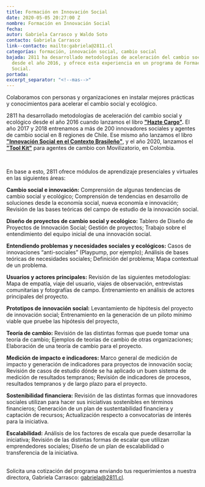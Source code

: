 ```yaml
---
title: Formación en Innovación Social
date: 2020-05-05 20:27:00 Z
nombre: Formación en Innovación Social
fecha: 
autor: Gabriela Carrasco y Waldo Soto
contacto: Gabriela Carrasco
link--contacto: mailto:gabriela@2811.cl
categorías: formación, innovación social, cambio social
bajada: 2811 ha desarrollado metodologías de aceleración del cambio social y ecológico
  desde el año 2016, y ofrece esta experiencia en un programa de Formación de Innovación
  Social.
portada: 
excerpt_separator: "<!--mas-->"
---
```


Colaboramos con personas y organizaciones en instalar mejores prácticas y conocimientos para acelerar el cambio social y ecológico.

<!--mas-->

2811 ha desarrollado metodologías de aceleración del cambio social y ecológico desde el año 2016 cuando lanzamos el libro **["Hazte Cargo"](https://www.researchgate.net/publication/322250772_Hazte_Cargo_Guia_para_emprendedores_sociales).** El año 2017 y 2018 entrenamos a más de 200 innovadores sociales y agentes de cambio social en 8 regiones de Chile. Ese mismo año lanzamos el libro **["Innovación Social en el Contexto Brasileño"](https://www.researchgate.net/publication/326464814_EMPREENDEDORISMO_SOCIAL_E_INOVACAO_SOCIAL_NO_CONTEXTO_BRASILEIRO)**, y el año 2020, lanzamos el **["Tool Kit"](https://2811.cl/2020/04/14/tookit/)** para agentes  de cambio con Movilizatorio, en Colombia.

<br/>

En base a esto, 2811 ofrece módulos de aprendizaje presenciales y virtuales en las siguientes áreas:

**Cambio social e innovación:** Comprensión de algunas tendencias de cambio social y ecológico; Comprensión de tendencias en desarrollo de soluciones desde la economía social, nueva economía e innovación; Revisión de las bases teóricas del campo de estudio de la innovación social.

**Diseño de proyectos de cambio social y ecológico:** Tablero de Diseño de Proyectos de Innovación Social; Gestión de proyectos; Trabajo sobre el entendimiento del equipo inicial de una innovación social.

**Entendiendo problemas y necesidades sociales y ecológicos:** Casos de innovaciones “anti-sociales” (Playpump, por ejemplo); Análisis de bases teóricas de necesidades sociales; Definición del problema; Mapa contextual de un problema.

**Usuarios y actores principales:** Revisión de las siguientes metodologías: Mapa de empatía, viaje del usuario, viajes de observación, entrevistas comunitarias y fotografías de campo. Entrenamiento en análisis de actores principales del proyecto.

**Prototipos de innovación social:** Levantamiento de hipótesis del proyecto de innovación social; Entrenamiento en la generación de un piloto mínimo viable que pruebe las hipótesis del proyecto,

**Teoría de cambio:** Revisión de las distintas formas que puede tomar una teoría de cambio; Ejemplos de teorías de cambio de otras organizaciones; Elaboración de una teoría de cambio para el proyecto.

**Medición de impacto e indicadores:** Marco general de medición de impacto y generación de indicadores para proyectos de innovación socia; Revisión de casos de estudio dónde se ha aplicado un buen sistema de medición de resultados tempranos; Revisión de indicadores de procesos, resultados tempranos y de largo plazo para el proyecto.

**Sostenibilidad financiera:** Revisión de las distintas formas que innovadores sociales utilizan para hacer sus iniciativas sostenibles en términos financieros; Generación de un plan de sustentabilidad financiera y captación de recursos; Actualización respecto a convocatorias de interés para la iniciativa.

**Escalabilidad:** Análisis de los factores de escala que puede desarrollar la iniciativa; Revisión de las distintas formas de escalar que utilizan emprendedores sociales; Diseño de un plan de escalabilidad o transferencia de la iniciativa.

\
Solicita una cotización del programa enviando tus requerimientos a nuestra directora, Gabriela Carrasco: gabriela@2811.cl. 
